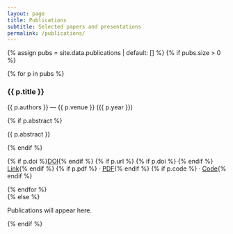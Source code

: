 ```yaml
---
layout: page
title: Publications
subtitle: Selected papers and presentations
permalink: /publications/
---
```


{% assign pubs = site.data.publications | default: [] %}
{% if pubs.size > 0 %}
<div class="grid cols-1">
  {% for p in pubs %}
  <article class="card">
    <h3>{{ p.title }}</h3>
    <p class="muted">{{ p.authors }} — {{ p.venue }} ({{ p.year }})</p>
    {% if p.abstract %}<p>{{ p.abstract }}</p>{% endif %}
    <p>
      {% if p.doi %}<a href="https://doi.org/{{ p.doi }}" target="_blank" rel="noopener">DOI</a>{% endif %}
      {% if p.url %} {% if p.doi %}·{% endif %} <a href="{{ p.url }}" target="_blank" rel="noopener">Link</a>{% endif %}
      {% if p.pdf %} · <a href="{{ p.pdf | relative_url }}" target="_blank" rel="noopener">PDF</a>{% endif %}
      {% if p.code %} · <a href="{{ p.code }}" target="_blank" rel="noopener">Code</a>{% endif %}
    </p>
  </article>
  {% endfor %}
</div>
{% else %}
<p class="muted">Publications will appear here.</p>
{% endif %}


